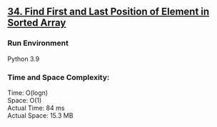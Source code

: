 ## [34. Find First and Last Position of Element in Sorted Array](https://leetcode.com/problems/find-first-and-last-position-of-element-in-sorted-array/)

### Run Environment
Python 3.9

### Time and Space Complexity:
Time: O(logn)  
Space: O(1)  
Actual Time: 84 ms  
Actual Space: 15.3 MB
